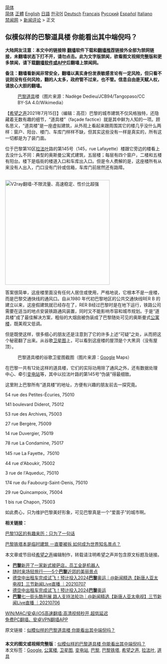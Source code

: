  <!-- 面包屑导航 --> <div class="breadcrumb"><!-- GTranslate: https://gtranslate.io/ -->  <div class="switcher notranslate">  <div class="selected">  <a href="#" onclick="return false;"> 简体</a>  </div>  <div class="option">  <a href="https://www.bannedbook.org" onclick="doGTranslate('zh-CN|zh-CN');jQuery('div.switcher div.selected a').html(jQuery(this).html());return false;" title="简体中文" class="nturl selected"> 简体</a>  <a href="https://www.bannedbook.org/zh-tw/" onclick="doGTranslate('zh-CN|zh-TW');jQuery('div.switcher div.selected a').html(jQuery(this).html());return false;" title="繁體中文" class="nturl"> 正體</a>  <a href="https://www.bannedbook.org/en/" onclick="doGTranslate('zh-CN|en');jQuery('div.switcher div.selected a').html(jQuery(this).html());return false;" title="English" class="nturl"> English</a>  <a href="https://www.bannedbook.org/ja/" onclick="doGTranslate('zh-CN|ja');jQuery('div.switcher div.selected a').html(jQuery(this).html());return false;" title="日本語" class="nturl"> 日語</a>  <a href="https://www.bannedbook.org/ko/" onclick="doGTranslate('zh-CN|ko');jQuery('div.switcher div.selected a').html(jQuery(this).html());return false;" title="한국어" class="nturl"> 한국어</a>  <a href="https://www.bannedbook.org/de/" onclick="doGTranslate('zh-CN|de');jQuery('div.switcher div.selected a').html(jQuery(this).html());return false;" title="Deutsch" class="nturl"> Deutsch</a>  <a href="https://www.bannedbook.org/fr/" onclick="doGTranslate('zh-CN|fr');jQuery('div.switcher div.selected a').html(jQuery(this).html());return false;" title="Français" class="nturl"> Français</a>  <a href="https://www.bannedbook.org/ru/" onclick="doGTranslate('zh-CN|ru');jQuery('div.switcher div.selected a').html(jQuery(this).html());return false;" title="Русский" class="nturl"> Русский</a>  <a href="https://www.bannedbook.org/es/" onclick="doGTranslate('zh-CN|es');jQuery('div.switcher div.selected a').html(jQuery(this).html());return false;" title="Español" class="nturl"> Español</a>  <a href="https://www.bannedbook.org/it/" onclick="doGTranslate('zh-CN|it');jQuery('div.switcher div.selected a').html(jQuery(this).html());return false;" title="Italiano" class="nturl"> Italiano</a>  </div>  </div>      <div class='breadcrumb-sub'><!-- Breadcrumb NavXT 6.3.0 --> <a href="https://www.bannedbook.org/" class="home">禁闻网</a> &gt; <a href="https://www.bannedbook.org/bnews/comments/" class="category">新闻评论</a> &gt; 正文</div></div><h2>似模似样的巴黎道具楼 你能看出其中端倪吗？</h2> <p class="notice"><b>大陆网友注意：本文中的链接除 <a href="https://github.com/bannedbook/fanqiang" >翻墙</a>软件下载和<a href="https://github.com/killgcd/justmysocks/blob/master/README.md">翻墙推荐</a>链接外全部为禁网链接，未翻墙状态下打不开，请勿点击。此为文字版禁闻，欲看图文视频完整版和更多禁闻，请下载<a href="https://github.com/bannedbook/fanqiang">翻墙软件或APP</a>后翻墙上禁闻网。</p><p>备注：翻墙看新闻非常安全，翻墙以真实身份发表敏感言论有一定风险，但只看不说则没有任何风险，翻的人太多，政府管不过来，也不管。信息自由是天赋人权，请放心大胆的翻墙。</b></p>  <div class="entry"> <figure> <p><figcaption><a href="https://www.bannedbook.org/bnews/tag/%e5%b7%b4%e9%bb%8e/" class="st_tag internal_tag" rel="tag" title="标签 巴黎 下的日志">巴黎</a><a href="https://www.bannedbook.org/bnews/tag/%E9%81%93%E5%85%B7/" class="st_tag internal_tag" rel="tag" title="标签 道具 下的日志">道具</a>楼（图片来源：Nadège Dedieu/JCB94/Tangopaso/CC BY-SA 4.0/Wikimedia）</figcaption></figure> <p>【<span class='wp_keywordlink_affiliate'><a href="https://www.soundofhope.org" title="希望之声" target="_blank">希望之声</a></span>2021年7月15日】（编辑：高莅）巴黎的城市建筑不仅风格独特，还隐藏着无数有趣的细节，“道具楼”（façade factice）就是其中鲜为人知的一项。顾名思义，“道具楼”是一座虚拟建筑，从外观上看起来跟周围其它的楼几乎没什么两样：窗户、阳台、楼门、车库门样样不缺，但其实这些没有一样是真实的，所有这一切都是为了装门面。</p> <p>位于巴黎第10区<a href="https://www.bannedbook.org/bnews/tag/%E6%8B%89%E6%B3%95%E5%8F%B6/" class="st_tag internal_tag" rel="tag" title="标签 拉法叶 下的日志">拉法叶</a>路的第145号（145，rue Lafayette）楼跟它旁边的楼看上去没什么不同：典型的奥斯曼公寓式建筑，五层楼；每层有四个窗户，二楼和五楼有阳台。楼下是临街的楼道入口和车库出入口。但是令人费解的是，这座楼所有从来没有人出入，门口没有门铃或信箱，车库门前居然还有路障。</p> <p><br/><a href="https://github.com/bannedbook/fanqiang/wiki/V2ray%E6%9C%BA%E5%9C%BA"><img src="https://raw.githubusercontent.com/bannedbook/fanqiang/master/v2ss/images/v2free.jpg" width="336" alt="V2ray翻墙-不限流量、高速稳定、性价比超强"></a><br/></p> <p>答案很简单，这座楼里面没有任何人居住或使用，严格地说，它根本不是一座楼，而是巴黎交通快线的通风口。自从1980 年代初巴黎地区的公共交通快线RER B 的建立以来，这座假建筑就已经存在了，RER B经过巴黎时是在地下运行，铁路公司需要在适当的地点安装铁路通风装置，同时又不能影响市容和城市规划。于是“道具楼”成了最佳解决方案，粗俗的大烟囱被伪装成了巴黎随处可见的奥斯曼式<a href="https://www.bannedbook.org/bnews/tag/%E5%85%AC%E5%AF%93%E6%A5%BC/" class="st_tag internal_tag" rel="tag" title="标签 公寓楼 下的日志">公寓楼</a>，既美观又低调。</p> <p>但是既使这样，很多细心的朋友还是注意到了它的许多上述“可疑”之处，从而把这个秘密翻了出来。从谷歌<a href="https://www.bannedbook.org/bnews/tag/%E5%8D%AB%E6%98%9F%E5%9B%BE/" class="st_tag internal_tag" rel="tag" title="标签 卫星图 下的日志">卫星图</a>上，可以看到这座楼的屋顶是个大黑洞（没有屋顶）。</p> <figure><figcaption>巴黎道具楼的谷歌卫星图截图（图片来源：<a href="https://www.bannedbook.org/bnews/tag/google/" class="st_tag internal_tag" rel="tag" title="标签 Google 下的日志">Google</a> Maps）</figcaption></figure> <p>在巴黎一共有12处这样的道具楼，它们的实际功用除了通风之外，还有数据处理中心、牵引<a href="https://www.bannedbook.org/bnews/tag/%e5%8f%98%e7%94%b5%e7%ab%99/" class="st_tag internal_tag" rel="tag" title="标签 变电站 下的日志">变电站</a>等，其中以拉法叶路的第145号“伪装”得最细致。</p>  <p>这里附上巴黎所有“道具楼”的地址，方便有兴趣的朋友前去一探究竟。</p> <p>54 rue des Petites-Écuries, 75010</p> <p>141 boulevard Diderot, 75012</p> <p>53 rue des Archives, 75003</p> <p>27 rue Bergère, 75009</p> <p>14 rue Duvergier, 75019</p>  <p>78 rue La Condamine, 75017</p> <p>145 rue La Fayette，75010</p> <p>44 rue d&#x27;Aboukir, 75002</p> <p>3 rue de l&#x27;Aqueduc, 75010 </p> <p>174 rue du Faubourg-Saint-Denis, 75010</p> <p>29 rue Quincampoix, 75004</p>  <p>1 bis rue Chapon, 75003</p> <p>如此费心，只为维护巴黎美好形象，可见巴黎真是一个“爱面子”的城市啊。</p> <p><strong>相关链接：</strong></p> <p><a href="https://www.soundofhope.org/post/499220">巴黎13区的有趣来历：只为了一句话</a></p> <p><a href="https://www.soundofhope.org/post/517061">巴黎铁塔本是临时建筑 一直要被拆 如何成为世界知名景点？</a></p> <p>本文章或节目经<a href="https://www.bannedbook.org/bnews/tag/%e5%b8%8c%e6%9c%9b%e4%b9%8b%e5%a3%b0/" class="st_tag internal_tag" rel="tag" title="标签 希望之声 下的日志">希望之声</a>编辑制作，转载请注明希望之声并包含原文标题及链接。 </p>  <ul class='op-related-articles' title='相关阅读'> <li><a href='https://www.bannedbook.org/bnews/cnnews/20210709/1583290.html' target='_blank'><b>巴黎</b>新开了一家新式披萨店，员工全是机器人</a></li> <li><a href='https://www.bannedbook.org/bnews/comments/20210708/1583006.html' target='_blank'>随时来场轻旅行——5个<b>巴黎</b>近郊的美丽景点</a></li> <li><a href='https://www.bannedbook.org/bnews/bannedvideo/20210707/1582185.html' target='_blank'>德空中出租车完成试飞！预计投入2024<b>巴黎</b>奥运｜@新闻精选【新唐人亚太电视】三节新闻Live直播 ｜20210707</a></li> <li><a href='https://www.bannedbook.org/bnews/bannedvideo/20210707/1582003.html' target='_blank'>德空中出租车完成试飞！预计投入2024<b>巴黎</b>奥运</a></li> <li><a href='https://www.bannedbook.org/bnews/bannedvideo/20210706/1581667.html' target='_blank'><b>巴黎</b>七一街头酷刑展 路人支持法轮功｜@新闻精选【新唐人亚太电视】三节新闻Live直播 ｜20210706</a></li> </ul> <p class="texttj"> <a href="https://github.com/bannedbook/fanqiang/wiki/V2ray%E6%9C%BA%E5%9C%BA" target="_blank">WIN/MAC/安卓/iOS高速翻墙:高清视频秒开,超低延迟</a><br/> <a href="https://github.com/bannedbook/fanqiang/wiki/%E7%A6%81%E9%97%BB%E7%BD%91%E5%AE%89%E5%8D%93%E7%BF%BB%E5%A2%99%E6%96%B0%E9%97%BBAPP" target="_blank">免费PC翻墙、安卓VPN翻墙APP</a></p><p>原文链接：<a class="src_link"  href="https://www.soundofhope.org/post/520298" target="_blank">似模似样的巴黎道具楼 你能看出其中端倪吗？</a></p><a name='sharetosocial'></a>  <div style="margin-bottom:5px;padding-bottom:5px;clear:both"> <div id="archive-pix-1" class="banner-ads"> <!-- AuctionX Display platform tag START --> <div id="26318x728x90x621x_ADSLOT2" clicktrack="%%CLICK_URL_ESC%%"></div> <!-- AuctionX Display platform tag END --> </div> <div id="archive-pix-2" class="banner-ads"> <!-- AuctionX Display platform tag START --> <div id="26315x300x250x621x_ADSLOT2" clicktrack="%%CLICK_URL_ESC%%"></div> <!-- AuctionX Display platform tag END --> </div> </div>    <div id="archive-pix-1" class="banner-ads"> <!-- AuctionX Display platform tag START --> <div id="26318x728x90x621x_ADSLOT3" clicktrack="%%CLICK_URL_ESC%%"></div> <!-- AuctionX Display platform tag END --> </div> <div><b>本文的图文或视频完整版</b>：<a href='https://www.bannedbook.org/bnews/comments/20210715/1587649.html'>似模似样的巴黎道具楼 你能看出其中端倪吗？</a></div>  </div><!--END ENTRY--> <div class="postfooter"> <div>本文标签：<a href="https://www.bannedbook.org/bnews/tag/google/" rel="tag">Google</a>, <a href="https://www.bannedbook.org/bnews/tag/%E5%85%AC%E5%AF%93%E6%A5%BC/" rel="tag">公寓楼</a>, <a href="https://www.bannedbook.org/bnews/tag/%E5%8D%AB%E6%98%9F%E5%9B%BE/" rel="tag">卫星图</a>, <a href="https://www.bannedbook.org/bnews/tag/%e5%8f%98%e7%94%b5%e7%ab%99/" rel="tag">变电站</a>, <a href="https://www.bannedbook.org/bnews/tag/%e5%b7%b4%e9%bb%8e/" rel="tag">巴黎</a>, <a href="https://www.bannedbook.org/bnews/tag/%e5%b7%b4%e9%bb%8e%e9%93%81%e5%a1%94/" rel="tag">巴黎铁塔</a>, <a href="https://www.bannedbook.org/bnews/tag/%e5%b8%8c%e6%9c%9b%e4%b9%8b%e5%a3%b0/" rel="tag">希望之声</a>, <a href="https://www.bannedbook.org/bnews/tag/%E6%8B%89%E6%B3%95%E5%8F%B6/" rel="tag">拉法叶</a>, <a href="https://www.bannedbook.org/bnews/tag/%E9%81%93%E5%85%B7/" rel="tag">道具</a></div>  </div><!--END POSTFOOTER--> 